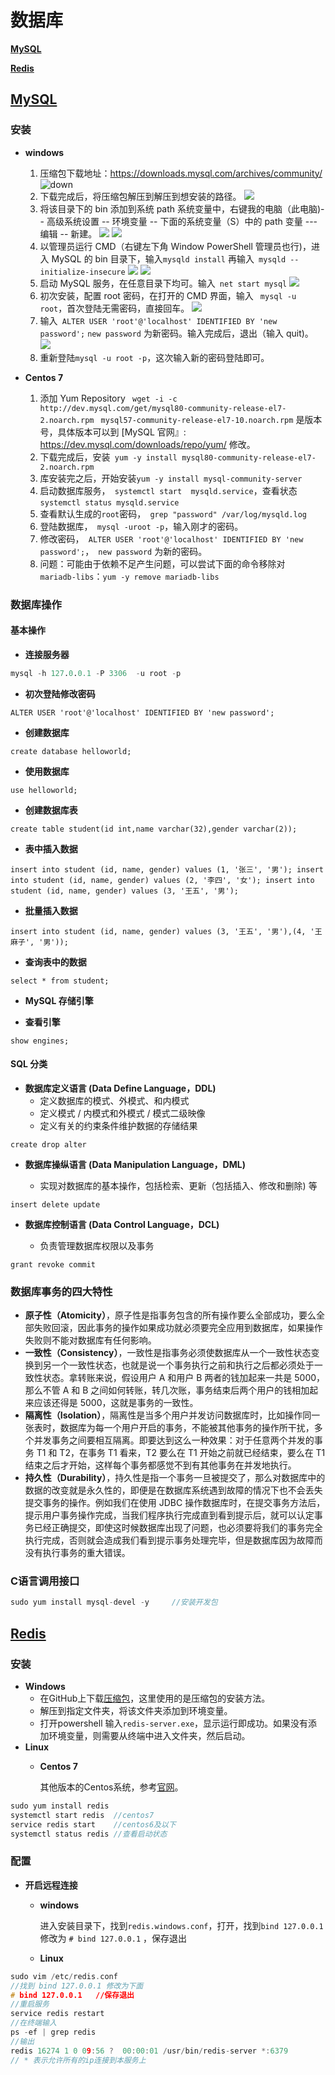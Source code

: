 # **数据库**
   [**MySQL**](#MySQL)

   [**Redis**](#Redis)

## [**MySQL**](https://www.mysql.com/)
### **安装**

- **windows**

  1. 压缩包下载地址：<https://downloads.mysql.com/archives/community/>
     ![down](https://github.com/Mmmmmmi/MyNote/blob/master/resource/MySQLDown.png)
  2. 下载完成后，将压缩包解压到解压到想安装的路径。
     ![](https://github.com/Mmmmmmi/MyNote/blob/master/resource/MySQLPATH.png)
  3. 将该目录下的 bin 添加到系统 path 系统变量中，右键我的电脑（此电脑)-- 高级系统设置 -- 环境变量 -- 下面的系统变量（S）中的 path 变量 --- 编辑 -- 新建。
     ![](https://github.com/Mmmmmmi/MyNote/blob/master/resource/binpath.png)
     ![](https://github.com/Mmmmmmi/MyNote/blob/master/resource/addpath.png)
  4. 以管理员运行 CMD（右键左下角 Window PowerShell 管理员也行)，进入 MySQL 的 bin 目录下，输入`mysqld install` 再输入` mysqld --initialize-insecure`
     ![](https://github.com/Mmmmmmi/MyNote/blob/master/resource/install.png)
     ![](https://github.com/Mmmmmmi/MyNote/blob/master/resource/init.png)
  5. 启动 MySQL 服务，在任意目录下均可。输入` net start mysql`
     ![](https://github.com/Mmmmmmi/MyNote/blob/master/resource/start.png)
  6. 初次安装，配置 root 密码，在打开的 CMD 界面，输入 ` mysql -u root`，首次登陆无需密码，直接回车。
     ![](https://github.com/Mmmmmmi/MyNote/blob/master/resource/rootinit.png)
  7. 输入` ALTER USER 'root'@'localhost' IDENTIFIED BY 'new password';`   `new password` 为新密码。输入完成后，退出（输入 quit)。
     ![](https://github.com/Mmmmmmi/MyNote/blob/master/resource/newpasswd.png)
  8. 重新登陆`mysql -u root -p`，这次输入新的密码登陆即可。
- **Centos 7**
  1. 添加 Yum Repository
     ` wget -i -c http://dev.mysql.com/get/mysql80-community-release-el7-2.noarch.rpm`
     ` mysql57-community-release-el7-10.noarch.rpm` 是版本号，具体版本可以到
     [MySQL 官网』: https://dev.mysql.com/downloads/repo/yum/
     修改。
  2. 下载完成后，安装` yum -y install mysql80-community-release-el7-2.noarch.rpm`
  3. 库安装完之后，开始安装`yum -y install mysql-community-server `
  4. 启动数据库服务，` systemctl start  mysqld.service`，查看状态 `systemctl status mysqld.service`
  5. 查看默认生成的`root`密码，` grep "password" /var/log/mysqld.log`
  6. 登陆数据库，` mysql -uroot -p`，输入刚才的密码。
  7. 修改密码，` ALTER USER 'root'@'localhost' IDENTIFIED BY 'new password';`，` new password` 为新的密码。
  8. 问题：可能由于依赖不足产生问题，可以尝试下面的命令移除对` mariadb-libs`：` yum -y remove mariadb-libs `

### **数据库操作**

#### **基本操作**

- **连接服务器**

```sql
mysql -h 127.0.0.1 -P 3306  -u root -p
```

- **初次登陆修改密码**
```
ALTER USER 'root'@'localhost' IDENTIFIED BY 'new password';
```
- **创建数据库**
```
create database helloworld;
```
- **使用数据库**
```
use helloworld;
```
- **创建数据库表**
```
create table student(id int,name varchar(32),gender varchar(2));
```
- **表中插入数据**
```
insert into student (id, name, gender) values (1, '张三', '男'); insert into student (id, name, gender) values (2, '李四', '女'); insert into student (id, name, gender) values (3, '王五', '男');
```
- **批量插入数据**
```
insert into student (id, name, gender) values (3, '王五', '男'),(4, '王麻子', '男'));
```
- **查询表中的数据**
```
select * from student;
```
- **MySQL 存储引擎**

- **查看引擎**
```
show engines;
```
#### **SQL 分类**

- **数据库定义语言 (Data Define Language，DDL)**
  - 定义数据库的模式、外模式、和内模式
   - 定义模式 / 内模式和外模式 / 模式二级映像
   - 定义有关的约束条件维护数据的存储结果
```
create drop alter
```
- **数据库操纵语言 (Data Manipulation Language，DML)**

  - 实现对数据库的基本操作，包括检索、更新（包括插入、修改和删除) 等
```
insert delete update
```
- **数据库控制语言 (Data Control Language，DCL)**

  - 负责管理数据库权限以及事务
```
grant revoke commit
```
### **数据库事务的四大特性**

  - **原子性（Atomicity）**，原子性是指事务包含的所有操作要么全部成功，要么全部失败回滚，因此事务的操作如果成功就必须要完全应用到数据库，如果操作失败则不能对数据库有任何影响。
  - **一致性（Consistency）**，一致性是指事务必须使数据库从一个一致性状态变换到另一个一致性状态，也就是说一个事务执行之前和执行之后都必须处于一致性状态。拿转账来说，假设用户 A 和用户 B 两者的钱加起来一共是 5000，那么不管 A 和 B 之间如何转账，转几次账，事务结束后两个用户的钱相加起来应该还得是 5000，这就是事务的一致性。
  - **隔离性（Isolation）**，隔离性是当多个用户并发访问数据库时，比如操作同一张表时，数据库为每一个用户开启的事务，不能被其他事务的操作所干扰，多个并发事务之间要相互隔离。即要达到这么一种效果：对于任意两个并发的事务 T1 和 T2，在事务 T1 看来，T2 要么在 T1 开始之前就已经结束，要么在 T1 结束之后才开始，这样每个事务都感觉不到有其他事务在并发地执行。
  - **持久性（Durability）**，持久性是指一个事务一旦被提交了，那么对数据库中的数据的改变就是永久性的，即便是在数据库系统遇到故障的情况下也不会丢失提交事务的操作。例如我们在使用 JDBC 操作数据库时，在提交事务方法后，提示用户事务操作完成，当我们程序执行完成直到看到提示后，就可以认定事务已经正确提交，即使这时候数据库出现了问题，也必须要将我们的事务完全执行完成，否则就会造成我们看到提示事务处理完毕，但是数据库因为故障而没有执行事务的重大错误。

### **C语言调用接口**

```c++
sudo yum install mysql-devel -y 	//安装开发包
```



## [**Redis**](https://redis.io/)

### **安装**
- **Windows**
   - 在GitHub上下载[压缩包](https://github.com/microsoftarchive/redis/releases)，这里使用的是压缩包的安装方法。
   - 解压到指定文件夹，将该文件夹添加到环境变量。
   - 打开powershell 输入`redis-server.exe`，显示运行即成功。如果没有添加环境变量，则需要从终端中进入文件夹，然后启动。
- **Linux**
  - **Centos 7**

      其他版本的Centos系统，参考[官网](https://redis.io/download)。
```c
sudo yum install redis
systemctl start redis  //centos7
service redis start    //centos6及以下
systemctl status redis //查看启动状态
```
### **配置**
- **开启远程连接**
   - **windows**

      进入安装目录下，找到`redis.windows.conf`，打开，找到`bind 127.0.0.1` 修改为 `# bind 127.0.0.1` ，保存退出
   - **Linux**
```c
sudo vim /etc/redis.conf
//找到 bind 127.0.0.1 修改为下面
# bind 127.0.0.1   //保存退出
//重启服务
service redis restart
//在终端输入
ps -ef | grep redis
//输出
redis 16274 1 0 09:56 ?  00:00:01 /usr/bin/redis-server *:6379
// * 表示允许所有的ip连接到本服务上
```